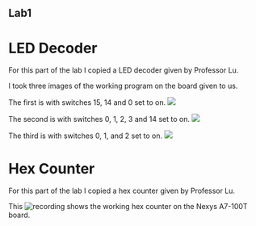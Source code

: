 ## Lab1

# LED Decoder

For this part of the lab I copied a LED decoder given by Professor Lu.

I took three images of the working program on the board given to us.

The first is with switches 15, 14 and 0 set to on. ![](https://github.com/rhyspiecesno8/CPE-487-Repository-RhysLee/blob/main/Lab1/leddec1.jpg)

The second is with switches 0, 1, 2, 3 and 14 set to on. ![](https://github.com/rhyspiecesno8/CPE-487-Repository-RhysLee/blob/main/Lab1/leddec2.jpg)

The third is with switches 0, 1, and 2 set to on. ![](https://github.com/rhyspiecesno8/CPE-487-Repository-RhysLee/blob/main/Lab1/leddec3.jpg)

# Hex Counter

For this part of the lab I copied a hex counter given by Professor Lu.

This ![recording](https://youtu.be/GfroP71qs-o) shows the working hex counter on the Nexys A7-100T board.


